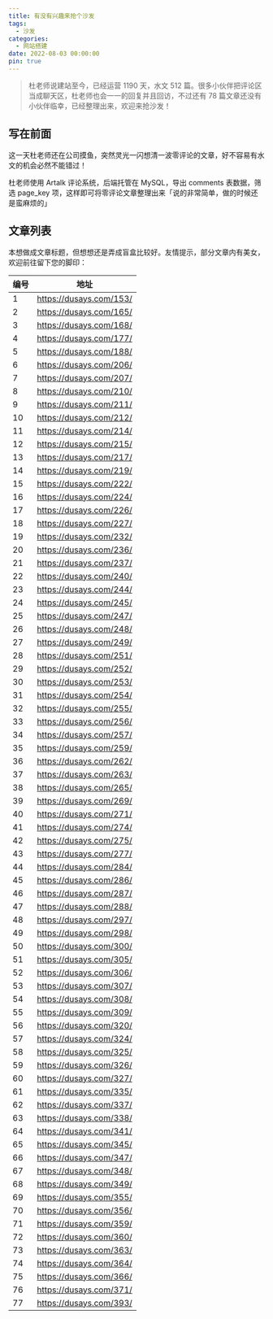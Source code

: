 ```yaml
---
title: 有没有兴趣来抢个沙发
tags:
  - 沙发
categories:
  - 网站搭建
date: 2022-08-03 00:00:00
pin: true
---
```


> 杜老师说建站至今，已经运营 1190 天，水文 512 篇。很多小伙伴把评论区当成聊天区，杜老师也会一一的回复并且回访，不过还有 78 篇文章还没有小伙伴临幸，已经整理出来，欢迎来抢沙发！

<!-- more -->

## 写在前面

这一天杜老师还在公司摸鱼，突然灵光一闪想清一波零评论的文章，好不容易有水文的机会必然不能错过！

杜老师使用 Artalk 评论系统，后端托管在 MySQL，导出 comments 表数据，筛选 page_key 项，这样即可将零评论文章整理出来「说的非常简单，做的时候还是蛮麻烦的」

## 文章列表

本想做成文章标题，但想想还是弄成盲盒比较好。友情提示，部分文章内有美女，欢迎前往留下您的脚印：

| 编号 | 地址 |
| - | - |
| 1  | https://dusays.com/153/ |
| 2  | https://dusays.com/165/ |
| 3  | https://dusays.com/168/ |
| 4  | https://dusays.com/177/ |
| 5  | https://dusays.com/188/ |
| 6  | https://dusays.com/206/ |
| 7  | https://dusays.com/207/ |
| 8  | https://dusays.com/210/ |
| 9  | https://dusays.com/211/ |
| 10 | https://dusays.com/212/ |
| 11 | https://dusays.com/214/ |
| 12 | https://dusays.com/215/ |
| 13 | https://dusays.com/217/ |
| 14 | https://dusays.com/219/ |
| 15 | https://dusays.com/222/ |
| 16 | https://dusays.com/224/ |
| 17 | https://dusays.com/226/ |
| 18 | https://dusays.com/227/ |
| 19 | https://dusays.com/232/ |
| 20 | https://dusays.com/236/ |
| 21 | https://dusays.com/237/ |
| 22 | https://dusays.com/240/ |
| 23 | https://dusays.com/244/ |
| 24 | https://dusays.com/245/ |
| 25 | https://dusays.com/247/ |
| 26 | https://dusays.com/248/ |
| 27 | https://dusays.com/249/ |
| 28 | https://dusays.com/251/ |
| 29 | https://dusays.com/252/ |
| 30 | https://dusays.com/253/ |
| 31 | https://dusays.com/254/ |
| 32 | https://dusays.com/255/ |
| 33 | https://dusays.com/256/ |
| 34 | https://dusays.com/257/ |
| 35 | https://dusays.com/259/ |
| 36 | https://dusays.com/262/ |
| 37 | https://dusays.com/263/ |
| 38 | https://dusays.com/265/ |
| 39 | https://dusays.com/269/ |
| 40 | https://dusays.com/271/ |
| 41 | https://dusays.com/274/ |
| 42 | https://dusays.com/275/ |
| 43 | https://dusays.com/277/ |
| 44 | https://dusays.com/284/ |
| 45 | https://dusays.com/286/ |
| 46 | https://dusays.com/287/ |
| 47 | https://dusays.com/288/ |
| 48 | https://dusays.com/297/ |
| 49 | https://dusays.com/298/ |
| 50 | https://dusays.com/300/ |
| 51 | https://dusays.com/305/ |
| 52 | https://dusays.com/306/ |
| 53 | https://dusays.com/307/ |
| 54 | https://dusays.com/308/ |
| 55 | https://dusays.com/309/ |
| 56 | https://dusays.com/320/ |
| 57 | https://dusays.com/324/ |
| 58 | https://dusays.com/325/ |
| 59 | https://dusays.com/326/ |
| 60 | https://dusays.com/327/ |
| 61 | https://dusays.com/335/ |
| 62 | https://dusays.com/337/ |
| 63 | https://dusays.com/338/ |
| 64 | https://dusays.com/341/ |
| 65 | https://dusays.com/345/ |
| 66 | https://dusays.com/347/ |
| 67 | https://dusays.com/348/ |
| 68 | https://dusays.com/349/ |
| 69 | https://dusays.com/355/ |
| 70 | https://dusays.com/356/ |
| 71 | https://dusays.com/359/ |
| 72 | https://dusays.com/360/ |
| 73 | https://dusays.com/363/ |
| 74 | https://dusays.com/364/ |
| 75 | https://dusays.com/366/ |
| 76 | https://dusays.com/371/ |
| 77 | https://dusays.com/393/ |